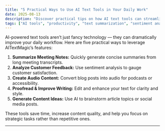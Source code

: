 ```yaml
---
title: "5 Practical Ways to Use AI Text Tools in Your Daily Work"
date: 2025-08-13
description: "Discover practical tips on how AI text tools can streamline your daily tasks and improve productivity."
tags: ["AI tools", "productivity", "text summarization", "sentiment analysis", "text-to-speech"]
---
```


AI-powered text tools aren’t just fancy technology — they can dramatically improve your daily workflow. Here are five practical ways to leverage AITextMagic’s features:

1. **Summarize Meeting Notes:** Quickly generate concise summaries from long meeting transcripts.
2. **Analyze Customer Feedback:** Use sentiment analysis to gauge customer satisfaction.
3. **Create Audio Content:** Convert blog posts into audio for podcasts or accessibility.
4. **Proofread & Improve Writing:** Edit and enhance your text for clarity and style.
5. **Generate Content Ideas:** Use AI to brainstorm article topics or social media posts.

These tools save time, increase content quality, and help you focus on strategic tasks rather than repetitive ones.

---
